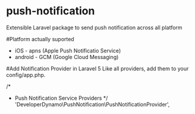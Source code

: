 # push-notification
Extensible Laravel package to send push notification across all platform

#Platform actually suported
- iOS - apns (Apple Push Notificatio Service)
- android - GCM (Google Cloud Messaging)

#Add Notification Provider in Laravel 5
Like all providers, add them to your config/app.php.

/*
 * Push Notification Service Providers
 */
'DeveloperDynamo\PushNotification\PushNotificationProvider',
 